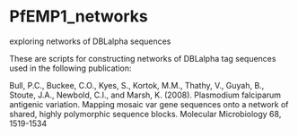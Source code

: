 # PfEMP1_networks
exploring networks of DBLalpha sequences

These are scripts for constructing networks of DBLalpha tag sequences used in the following publication:

Bull, P.C., Buckee, C.O., Kyes, S., Kortok, M.M., Thathy, V., Guyah, B., Stoute, J.A., Newbold, C.I., and Marsh, K. (2008). Plasmodium falciparum antigenic variation. Mapping mosaic var gene sequences onto a network of shared, highly polymorphic sequence blocks. Molecular Microbiology 68, 1519-1534
